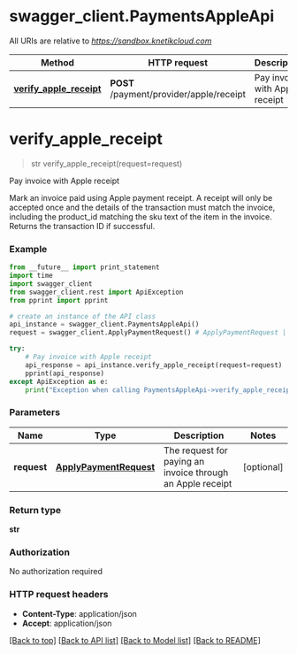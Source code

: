 # swagger_client.PaymentsAppleApi

All URIs are relative to *https://sandbox.knetikcloud.com*

Method | HTTP request | Description
------------- | ------------- | -------------
[**verify_apple_receipt**](PaymentsAppleApi.md#verify_apple_receipt) | **POST** /payment/provider/apple/receipt | Pay invoice with Apple receipt


# **verify_apple_receipt**
> str verify_apple_receipt(request=request)

Pay invoice with Apple receipt

Mark an invoice paid using Apple payment receipt. A receipt will only be accepted once and the details of the transaction must match the invoice, including the product_id matching the sku text of the item in the invoice. Returns the transaction ID if successful.

### Example 
```python
from __future__ import print_statement
import time
import swagger_client
from swagger_client.rest import ApiException
from pprint import pprint

# create an instance of the API class
api_instance = swagger_client.PaymentsAppleApi()
request = swagger_client.ApplyPaymentRequest() # ApplyPaymentRequest | The request for paying an invoice through an Apple receipt (optional)

try: 
    # Pay invoice with Apple receipt
    api_response = api_instance.verify_apple_receipt(request=request)
    pprint(api_response)
except ApiException as e:
    print("Exception when calling PaymentsAppleApi->verify_apple_receipt: %s\n" % e)
```

### Parameters

Name | Type | Description  | Notes
------------- | ------------- | ------------- | -------------
 **request** | [**ApplyPaymentRequest**](ApplyPaymentRequest.md)| The request for paying an invoice through an Apple receipt | [optional] 

### Return type

**str**

### Authorization

No authorization required

### HTTP request headers

 - **Content-Type**: application/json
 - **Accept**: application/json

[[Back to top]](#) [[Back to API list]](../README.md#documentation-for-api-endpoints) [[Back to Model list]](../README.md#documentation-for-models) [[Back to README]](../README.md)

